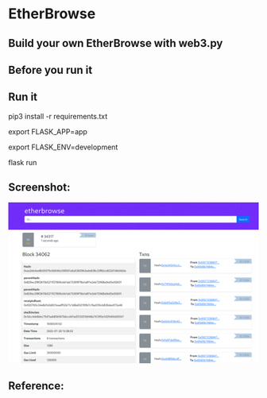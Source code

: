 # EtherBrowse

## Build your own EtherBrowse with web3.py


## Before you run it


## Run it

pip3 install -r requirements.txt

export FLASK_APP=app

export FLASK_ENV=development

flask run


## Screenshot:

![alt="Etherscan Webapp Screenshot"](Images/block-detail.png)


## Reference: 


